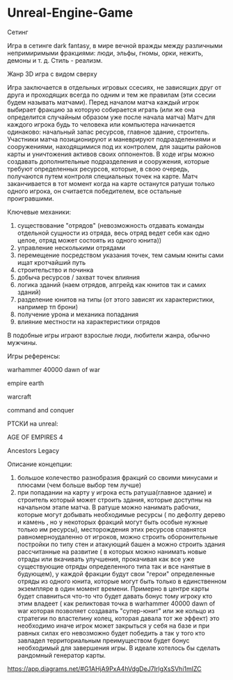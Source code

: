 # Unreal-Engine-Game

Сетинг

Игра в сетинге dark fantasy, в мире вечной вражды между различными непримиримыми фракциями: люди, эльфы, гномы, орки, нежить, демоны и т. д. Стиль - реализм.

Жанр
3D игра с видом сверху

Игра заключается в отдельных игровых ссесиях, не зависящих друг от друга и проходящих всегда по одним и тем же правилам (эти ссесии будем называть матчами).
Перед началом матча каждый игрок выбирает фракцию за которую собирается играть (или же она определится случайным образом уже после начала матча)
Матч для каждого игрока будь то человека или компьютера начинается одинаково: начальный запас ресурсов, главное здание, строитель. Участники матча позиционируют и маневрируют подразделениями и сооружениями, находящимися под их контролем, для защиты районов карты и уничтожения активов своих оппонентов. В ходе игры можно создавать дополнительные подразделения и сооружения, которые требуют определенных ресурсов, которые, в свою очередь, получаются путем контроля специальных точек на карте.
Матч заканчивается в тот момент когда на карте останутся ратуши только одного игрока, он считается победителем, все остальные проигравшими. 

Ключевые механики: 
1) существование "отрядов" (невозможность отдавать команды отдельной сущности из отряда, весь отряд ведет себя как одно целое, отряд может состоять из одного юнита)) 
2) управление несколькими отрядами 
3) перемещение посредством указания точек, тем самым юниты сами ищат кротчайший путь
4) строительство и починка
5) добыча ресурсов / захват точек влияния 
6) логика зданий (наем отрядов, апгрейд как юнитов так и самих зданий)
7) разделение юнитов на типы (от этого зависят их характеристики, например тп брони)
8) получение урона и механика попадания
9) влияние местности на характеристики отрядов

В подобные игры играют взрослые люди, любители жанра, обычно мужчины.

Игры референсы: 

warhammer 40000 dawn of war 

empire earth

warcraft

command and conquer

РТСКИ на unreal:

AGE OF EMPIRES 4

Ancestors Legacy

Описание концепции:
1) большое колечество разнобразия фракций со своими минусами и плюсами (чем больше выбор тем лучше)
2) при попадании на карту у игрока есть ратуша(главное здание) и строитель который может строить здания, которые доступны на начальном этапе матча. В ратуше можно нанимать рабочих, которые могут добывать необходимые ресурсы ( по дефолту дерево и камень , но у некоторых фракций могут быть особые нужные только им ресурсы), месторождения этих ресурсов спавнятся равномерноудаленно от игроков, можно строить оборонительные постройки по типу стен и атакующий башен а можно строить здания рассчитанные на развитие ( в которых можно нанимать новые отрады или вкачивать улучшения, прокачивая как все уже существующие отряды определенного типа так и все нанятые в будующем), у каждой фракции будут свои "герои" определенные отряды из одного юнита, которые могут быть только в единственном экземпляре в один момент времени. Примерно в центре карты будет спавниться что-то что будет давать бонус тому игроку кто этим владеет ( как реликтовая точка в warhammer 40000 dawn of war которая позволяет создавать "супер-юнит" или же кольцо из стратегии по властелину колец, которая давала тот же эффект) это необходимо иначе игрок может закрыться у себя на базе и при равных силах его невозможно будет победить а так у того кто завладел территориальным преимуществом будет бонус необходимый для завершения игры. 
В идеале хотелось бы сделать рандомный генератор карты.



https://app.diagrams.net/#G1AHjA9PxA4hVdgDeJ7IrlgXsSVhi1mIZC
